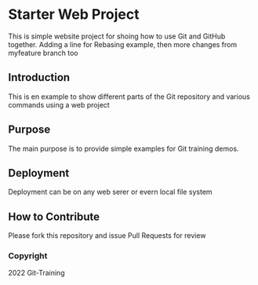 # Starter Web Project

This is simple website project for shoing how to use Git and GitHub together. Adding a line for Rebasing example, then more changes from myfeature branch too

## Introduction

This is en example to show different parts of the Git repository and various commands using a web project

## Purpose

The main purpose is to provide simple examples for Git training demos.

## Deployment

Deployment can be on any web serer or evern local file system


## How to Contribute

Please fork this repository and issue Pull Requests for review

### Copyright

2022 Git-Training


